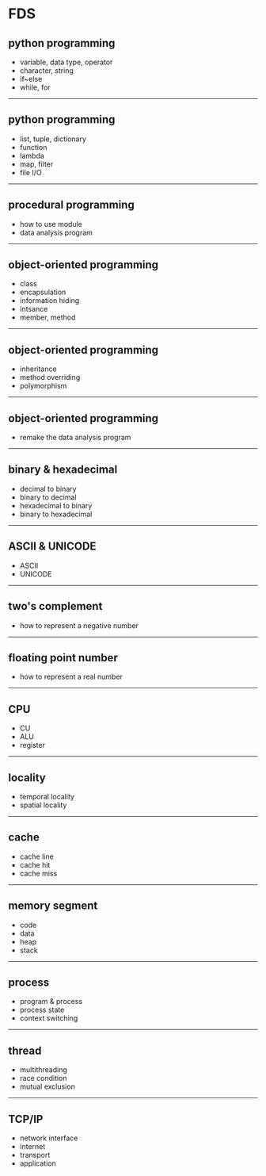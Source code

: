 
# FDS
## python programming
  - variable, data type, operator
  - character, string
  - if~else
  - while, for
---
## python programming
  - list, tuple, dictionary
  - function
  - lambda
  - map, filter
  - file I/O
---
## procedural programming
  - how to use module
  - data analysis program
---
## object-oriented programming
  - class
  - encapsulation
  - information hiding
  - intsance
  - member, method
---
## object-oriented programming
  - inheritance
  - method overriding
  - polymorphism
---
## object-oriented programming
  - remake the data analysis program
---
## binary & hexadecimal
  - decimal to binary
  - binary to decimal
  - hexadecimal to binary
  - binary to hexadecimal
 ---
 ## ASCII & UNICODE
   - ASCII
   - UNICODE
 ---
 ## two's complement
   - how to represent a negative number 
 ---
 ## floating point number
   - how to represent a real number
 ---
 ## CPU
   - CU
   - ALU
   - register
 ---
 ## locality
   - temporal locality
   - spatial locality
---
## cache
  - cache line
  - cache hit
  - cache miss
---
## memory segment
  - code
  - data
  - heap
  - stack
---
## process
  - program & process
  - process state
  - context switching
---
## thread
  - multithreading
  - race condition
  - mutual exclusion
---
## TCP/IP
  - network interface
  - internet
  - transport
  - application



